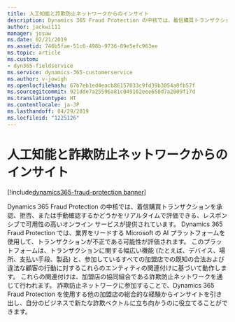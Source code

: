 ```yaml
---
title: 人工知能と詐欺防止ネットワークからのインサイト
description: Dynamics 365 Fraud Protection の中核では、着信購買トランザクションを承認、拒否、または手動確認するかどうかをリアルタイムで評価できる、レスポンシブで可用性の高いオンライン サービスが提供されています。
author: jackwi111
manager: josaw
ms.date: 02/21/2019
ms.assetid: 746b5fae-51c6-498b-9736-89e5efc963ee
ms.topic: article
ms.custom:
- dyn365-fieldservice
ms.service: dynamics-365-customerservice
ms.author: v-jowigh
ms.openlocfilehash: 67b7eb1ed4eacb86157033c9fd39b3054a0fb57f
ms.sourcegitcommit: 921dde7a25596a81c049162eee650d7a2009f17d
ms.translationtype: HT
ms.contentlocale: ja-JP
ms.lasthandoff: 04/29/2019
ms.locfileid: "1225126"
---
```

#  <a name="artificial-intelligence-and-insights-from-the-fraud-protection-network"></a>人工知能と詐欺防止ネットワークからのインサイト
[!include[dynamics365-fraud-protection banner](../../includes/dynamics365-fraud-protection.md)]






Dynamics 365 Fraud Protection の中核では、着信購買トランザクションを承認、拒否、または手動確認するかどうかをリアルタイムで評価できる、レスポンシブで可用性の高いオンライン サービスが提供されています。 Dynamics 365 Fraud Protection では、業界をリードする Microsoft の AI プラットフォームを使用して、トランザクションが不正である可能性が評価されます。 このプラットフォームは、トランザクションに関する幅広い機能 (たとえば、デバイス、場所、支払い手段、製品) と、参加しているすべての加盟店での既知の合法および違法な顧客の行動に対するこれらのエンティティの関連付けに基づいて動作します。 これらの関連付けは、加盟店の協同組合である詐欺防止ネットワークを通じて行われます。 詐欺防止ネットワークに参加することで、Dynamics 365 Fraud Protection を使用する他の加盟店の総合的な経験からインサイトを引き出し、自分のビジネスで新たな詐欺ベクトルに立ち向かうのに役立てることができます。
